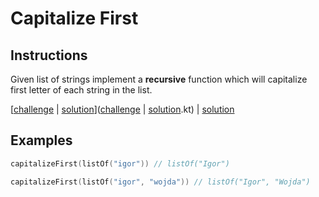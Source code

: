 # Capitalize First

## Instructions

Given list of strings implement a **recursive** function which will capitalize first letter of each string in the list.

[[challenge](challenge) | [solution](solution.kt)]([challenge](challenge) | [solution](solution.kt).kt) | [solution](solution.kt)

## Examples

```kotlin
capitalizeFirst(listOf("igor")) // listOf("Igor")

capitalizeFirst(listOf("igor", "wojda")) // listOf("Igor", "Wojda")
```